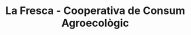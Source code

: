 ---
title: "La Fresca - Cooperativa de Consum Agroecològic"
url: /cardedeu/la-fresca-cooperativa-de-consum-agroecologic/
shop: Allgemein
---